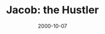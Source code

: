 ---
layout: message
category: message
series: "Bad Boyz of the Bible"
title: "Jacob: the Hustler "
date: 2000-10-07
message_id: 360
---